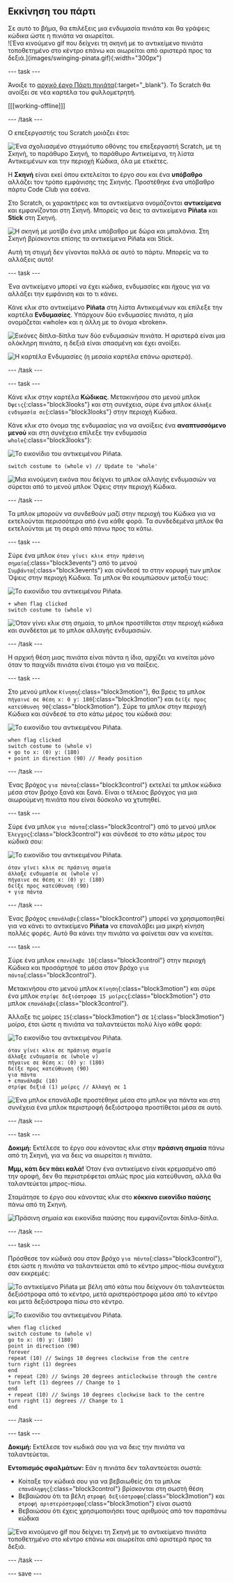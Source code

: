 ## Εκκίνηση του πάρτι

<div style="display: flex; flex-wrap: wrap">
<div style="flex-basis: 200px; flex-grow: 1; margin-right: 15px;">
Σε αυτό το βήμα, θα επιλέξεις μια ενδυμασία πινιάτα και θα γράψεις κώδικα ώστε η πινιάτα να αιωρείται.
</div>
<div>
![Ένα κινούμενο gif που δείχνει τη σκηνή με το αντικείμενο πινιάτα τοποθετημένο στο κέντρο επάνω και αιωρείται από αριστερά προς τα δεξιά.](images/swinging-pinata.gif){:width="300px"}
</div>
</div>

--- task ---

Άνοιξε το [αρχικό έργο Πάρτι πινιάτα](https://scratch.mit.edu/projects/653082997/editor){:target="_blank"}. Το Scratch θα ανοίξει σε νέα καρτέλα του φυλλομετρητή.

[[[working-offline]]]

--- /task ---

Ο επεξεργαστής του Scratch μοιάζει έτσι:

![Ένα σχολιασμένο στιγμιότυπο οθόνης του επεξεργαστή Scratch, με τη Σκηνή, το παράθυρο Σκηνή, το παράθυρο Αντικείμενα, τη λίστα Αντικειμένων και την περιοχή Κώδικα, όλα με ετικέτες.](images/scratch-interface.png)

Η **Σκηνή** είναι εκεί όπου εκτελείται το έργο σου και ένα **υπόβαθρο** αλλάζει τον τρόπο εμφάνισης της Σκηνής. Προστέθηκε ένα υπόβαθρο πάρτυ Code Club για εσένα.

Στο Scratch, οι χαρακτήρες και τα αντικείμενα ονομάζονται **αντικείμενα** και εμφανίζονται στη Σκηνή. Μπορείς να δεις τα αντικείμενα **Piñata** και **Stick** στη Σκηνή.

![Η σκηνή με μοτίβο ένα μπλε υπόβαθρο με δώρα και μπαλόνια. Στη Σκηνή βρίσκονται επίσης τα αντικείμενα Piñata και Stick.](images/backdrop-and-sprites.png)

Αυτή τη στιγμή δεν γίνονται πολλά σε αυτό το πάρτυ. Μπορείς να το αλλάξεις αυτό!

--- task ---

Ένα αντικείμενο μπορεί να έχει κώδικα, ενδυμασίες και ήχους για να αλλάξει την εμφάνιση και το τι κάνει.

Κάνε κλικ στο αντικείμενο **Piñata** στη λίστα Αντικειμένων και επίλεξε την καρτέλα **Ενδυμασίες**. Υπάρχουν δύο ενδυμασίες πινιάτα, η μία ονομάζεται «whole» και η άλλη με το όνομα «broken».

![Εικόνες δίπλα-δίπλα των δύο ενδυμασιών πινιάτα. Η αριστερά είναι μια ολόκληρη πινιάτα, η δεξιά είναι σπασμένη και έχει ανοίξει.](images/pinata-costumes.png)

![Η καρτέλα Ενδυμασίες (η μεσαία καρτέλα επάνω αριστερά).](images/costumes-tab.png)

--- /task ---

--- task ---

Κάνε κλικ στην καρτέλα **Κώδικας**. Μετακινήσου στο μενού μπλοκ `Όψεις`{:class="block3looks"} και στη συνέχεια, σύρε ένα μπλοκ `άλλαξε ενδυμασία σε`{:class="block3looks"} στην περιοχή Κώδικα.

Κάνε κλικ στο όνομα της ενδυμασίας για να ανοίξεις ένα **αναπτυσσόμενο μενού** και στη συνέχεια επίλεξε την ενδυμασία `whole`{:class="block3looks"}:

![Το εικονίδιο του αντικειμένου Piñata.](images/pinata-sprite.png)

```blocks3
switch costume to (whole v) // Update to 'whole'
```

![Μια κινούμενη εικόνα που δείχνει το μπλοκ αλλαγής ενδυμασιών να σύρεται από το μενού μπλοκ Όψεις στην περιοχή Κώδικα.](images/switch-costume.gif)

--- /task ---

Τα μπλοκ μπορούν να συνδεθούν μαζί στην περιοχή του Κώδικα για να εκτελούνται περισσότερα από ένα κάθε φορά. Τα συνδεδεμένα μπλοκ θα εκτελούνται με τη σειρά από πάνω προς τα κάτω.

--- task ---

Σύρε ένα μπλοκ `όταν γίνει κλικ στην πράσινη σημαία`{:class="block3events"} από το μενού `Συμβάντα`{:class="block3events"} και σύνδεσέ το στην κορυφή των μπλοκ Όψεις στην περιοχή Κώδικα. Τα μπλοκ θα κουμπώσουν μεταξύ τους:

![Το εικονίδιο του αντικειμένου Piñata.](images/pinata-sprite.png)

```blocks3
+ when flag clicked
switch costume to (whole v)
```
![Όταν γίνει κλικ στη σημαία, το μπλοκ προστίθεται στην περιοχή κώδικα και συνδέεται με το μπλοκ αλλαγής ενδυμασιών.](images/add-flag-clicked.gif)

--- /task ---

Η αρχική θέση μιας πινιάτα είναι πάντα η ίδια, αρχίζει να κινείται μόνο όταν το παιχνίδι πινιάτα είναι έτοιμο για να παίξεις.

--- task ---

Στο μενού μπλοκ `Κίνηση`{:class="block3motion"}, θα βρεις τα μπλοκ `πήγαινε σε θέση x: 0 y: 180`{:class="block3motion"} και `δείξε προς κατεύθυνση 90`{:class="block3motion"}. Σύρε τα μπλοκ στην περιοχή Κώδικα και σύνδεσέ τα στο κάτω μέρος του κώδικά σου:

![Το εικονίδιο του αντικειμένου Piñata.](images/pinata-sprite.png)

```blocks3
when flag clicked
switch costume to (whole v)
+ go to x: (0) y: (180)
+ point in direction (90) // Ready position
```

--- /task ---

Ένας βρόχος `για πάντα`{:class="block3control"} εκτελεί τα μπλοκ κώδικα μέσα στον βρόχο ξανά και ξανά. Είναι ο τέλειος βρόγχος για μια αιωρούμενη πινιάτα που είναι δύσκολο να χτυπηθεί.

--- task ---

Σύρε ένα μπλοκ `για πάντα`{:class="block3control"} από το μενού μπλοκ `Έλεγχος`{:class="block3control"} και σύνδεσέ το στο κάτω μέρος του κώδικά σου:

![Το εικονίδιο του αντικειμένου Piñata.](images/pinata-sprite.png)

```blocks3
όταν γίνει κλικ σε πράσινη σημαία
άλλαξε ενδυμασία σε (whole v)
πήγαινε σε θέση x: (0) y: (180)
δείξε προς κατεύθυνση (90)
+ για πάντα
```

--- /task ---

Ένας βρόχος `επανάλαβε`{:class="block3control"} μπορεί να χρησιμοποιηθεί για να κάνει το αντικείμενο **Piñata** να επαναλάβει μια μικρή κίνηση πολλές φορές. Αυτό θα κάνει την πινιάτα να φαίνεται σαν να κινείται.

--- task ---

Σύρε ένα μπλοκ `επανέλαβε 10`{:class="block3control"} στην περιοχή Κώδικα και προσάρτησέ το μέσα στον βρόχο `για πάντα`{:class="block3control"}.

Μετακινήσου στο μενού μπλοκ `Κίνηση`{:class="block3motion"} και σύρε ένα μπλοκ `στρίψε δεξιόστροφα 15 μοίρες`{:class="block3motion"} στο μπλοκ `επανάλαβε`{:class="block3control"}.

Άλλαξε τις μοίρες `15`{:class="block3motion"} σε `1`{:class="block3motion"} μοίρα, έτσι ώστε η πινιάτα να ταλαντεύεται πολύ λίγο κάθε φορά:

![Το εικονίδιο του αντικειμένου Piñata.](images/pinata-sprite.png)

```blocks3
όταν γίνει κλικ σε πράσινη σημαία
άλλαξε ενδυμασία σε (whole v)
πήγαινε σε θέση x: (0) y: (180)
δείξε προς κατεύθυνση (90)
για πάντα 
+ επανάλαβε (10)
στρίψε δεξιά (1) μοίρες // Αλλαγή σε 1
```
![Ένα μπλοκ επανάλαβε προστέθηκε μέσα στο μπλοκ για πάντα και στη συνέχεια ένα μπλοκ περιστροφή δεξιόστροφα προστίθεται μέσα σε αυτό.](images/add-repeat.gif)

--- /task ---

--- task ---

**Δοκιμή:** Εκτέλεσε το έργο σου κάνοντας κλικ στην **πράσινη σημαία** πάνω από τη Σκηνή, για να δεις να αιωρείται η πινιάτα.

**Μμμ, κάτι δεν πάει καλά!** Όταν ένα αντικείμενο είναι κρεμασμένο από την οροφή, δεν θα περιστρέφεται απλώς προς μία κατεύθυνση, αλλά θα ταλαντεύεται μπρος-πίσω.

Σταμάτησε το έργο σου κάνοντας κλικ στο **κόκκινο εικονίδιο παύσης** πάνω από τη Σκηνή.

![Πράσινη σημαία και εικονίδια παύσης που εμφανίζονται δίπλα-δίπλα.](images/start-stop.png)

--- /task ---

--- task ---

Πρόσθεσε τον κώδικά σου στον βρόχο `για πάντα`{:class="block3control"}, έτσι ώστε η πινιάτα να ταλαντεύεται από το κέντρο μπρος-πίσω συνέχεια σαν εκκρεμές:

![Το αντικείμενο Piñata με βέλη από κάτω που δείχνουν ότι ταλαντεύεται δεξιόστροφα από το κέντρο, μετά αριστερόστροφα μέσα από το κέντρο και μετά δεξιόστροφα πίσω στο κέντρο.](images/pinata-swing.png)

![Το εικονίδιο του αντικειμένου Piñata.](images/pinata-sprite.png)

```blocks3
when flag clicked
switch costume to (whole v)
go to x: (0) y: (180)
point in direction (90)
forever
repeat (10) // Swings 10 degrees clockwise from the centre
turn right (1) degrees 
end
+ repeat (20) // Swings 20 degrees anticlockwise through the centre
turn left (1) degrees // Change to 1
end
+ repeat (10) // Swings 10 degrees clockwise back to the centre
turn right (1) degrees // Change to 1
end
```

--- /task ---

--- task ---

**Δοκιμή:** Εκτέλεσε τον κωδικά σου για να δεις την πινιάτα να ταλαντεύεται.

**Εντοπισμός σφαλμάτων:** Εάν η πινιάτα δεν ταλαντεύεται σωστά:
+ Κοίταξε τον κώδικά σου για να βεβαιωθείς ότι τα μπλοκ `επανάληψης`{:class="block3control"} βρίσκονται στη σωστή θέση
+ Βεβαιώσου ότι τα βέλη `στροφή δεξιόστροφα`{:class="block3motion"} και `στροφή αριστερόστροφα`{:class="block3motion"} είναι σωστά
+ Βεβαιώσου ότι έχεις χρησιμοποιήσει τους αριθμούς από τον παραπάνω κώδικα

![Ένα κινούμενο gif που δείχνει τη Σκηνή με το αντικείμενο πινιάτα τοποθετημένο στο κέντρο επάνω και αιωρείται από αριστερά προς τα δεξιά.](images/swinging-pinata.gif)

--- /task ---

--- save ---

